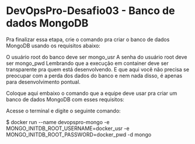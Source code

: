 # DevOpsPro-Desafio03 - Banco de dados MongoDB
Pra finalizar essa etapa, crie o comando pra criar o banco de dados MongoDB usando os requisitos abaixo:

O usuário root do banco deve ser mongo_usr
A senha do usuário root deve ser mongo_pwd
Lembrando que a execução em container deve ser transparente pra quem está desenvolvendo. E que aqui você não precisa se preocupar com a perda dos dados do banco e nem nada disso, é apenas para desenvolvimento pontual.

Coloque aqui embaixo o comando que a equipe deve usar pra criar um banco de dados MongoDB com esses requisitos:

Acesse o terminal e digite o seguinte comando:

$ docker run --name devopspro-mongo -e MONGO_INITDB_ROOT_USERNAME=docker_usr -e MONGO_INITDB_ROOT_PASSWORD=docker_pwd -d mongo